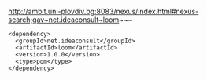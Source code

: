 
 http://ambit.uni-plovdiv.bg:8083/nexus/index.html#nexus-search;gav~net.ideaconsult~loom~~~
 
````
<dependency>
  <groupId>net.ideaconsult</groupId>
  <artifactId>loom</artifactId>
  <version>1.0.0</version>
  <type>pom</type>
</dependency>
````
